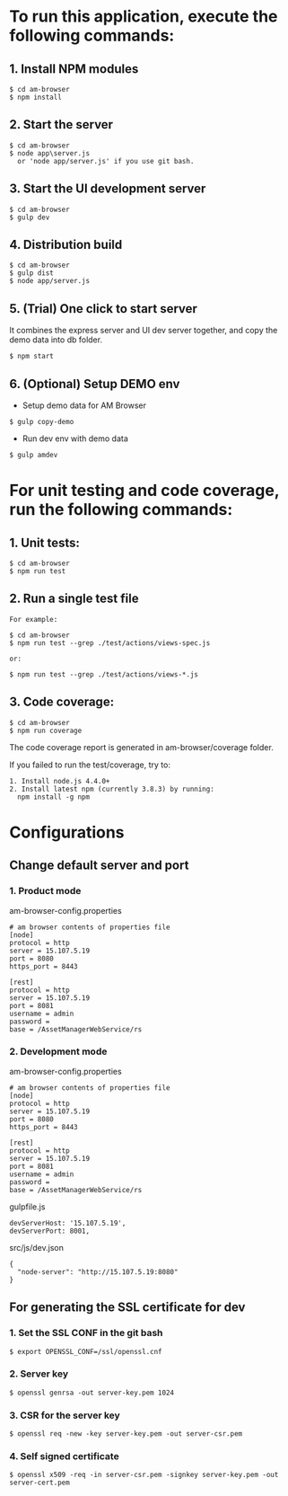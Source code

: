 # To run this application, execute the following commands: 

##  1. Install NPM modules
    $ cd am-browser
    $ npm install
##  2. Start the server
    $ cd am-browser
    $ node app\server.js
      or 'node app/server.js' if you use git bash.
## 3. Start the UI development server
    $ cd am-browser
    $ gulp dev
##  4. Distribution build
    $ cd am-browser
    $ gulp dist
    $ node app/server.js
##  5. (Trial) One click to start server
  It combines the express server and UI dev server together, and copy the demo data into db folder.
```
$ npm start
```
##  6. (Optional) Setup DEMO env
 * Setup demo data for AM Browser
```
$ gulp copy-demo
```
 * Run dev env with demo data
```
$ gulp amdev
```

# For unit testing and code coverage, run the following commands:
##  1. Unit tests:
    $ cd am-browser
    $ npm run test

##  2. Run a single test file

    For example: 
    
    $ cd am-browser
    $ npm run test --grep ./test/actions/views-spec.js   
     
    or:
    
    $ npm run test --grep ./test/actions/views-*.js   
            
  
## 3. Code coverage:
    $ cd am-browser
    $ npm run coverage
    
The code coverage report is generated in am-browser/coverage folder.

If you failed to run the test/coverage, try to:
  
    1. Install node.js 4.4.0+
    2. Install latest npm (currently 3.8.3) by running:
      npm install -g npm

# Configurations
## Change default server and port
### 1. Product mode
  am-browser-config.properties
  ```
  # am browser contents of properties file
  [node]
  protocol = http
  server = 15.107.5.19
  port = 8080
  https_port = 8443

  [rest]
  protocol = http
  server = 15.107.5.19
  port = 8081
  username = admin
  password =
  base = /AssetManagerWebService/rs
  ```
### 2. Development mode
  am-browser-config.properties
  ```
  # am browser contents of properties file
  [node]
  protocol = http
  server = 15.107.5.19
  port = 8080
  https_port = 8443

  [rest]
  protocol = http
  server = 15.107.5.19
  port = 8081
  username = admin
  password =
  base = /AssetManagerWebService/rs
  ```
  gulpfile.js
  ```
  devServerHost: '15.107.5.19',
  devServerPort: 8001,
  ```
  src/js/dev.json
  ```
  {
    "node-server": "http://15.107.5.19:8080"
  }
  ```

## For generating the SSL certificate for dev
### 1. Set the SSL CONF in the git bash 
  ```
  $ export OPENSSL_CONF=/ssl/openssl.cnf
  ```
### 2. Server key
  ```
  $ openssl genrsa -out server-key.pem 1024
  ```
### 3. CSR for the server key
  ```
  $ openssl req -new -key server-key.pem -out server-csr.pem
  ```
### 4. Self signed certificate
  ```
  $ openssl x509 -req -in server-csr.pem -signkey server-key.pem -out server-cert.pem
  ```